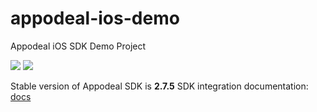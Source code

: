 # appodeal-ios-demo
Appodeal iOS SDK Demo Project

[![](https://img.shields.io/badge/docs-ObjectiveC-green.svg)](https://wiki.appodeal.com/display/DE/iOS+SDK.+Integration+Guide)
[![](https://img.shields.io/badge/docs-Swift-green.svg)](https://wiki.appodeal.com/display/DE/iOS+SDK.+Integration+Guide)


Stable version of Appodeal SDK is **2.7.5** 
SDK integration documentation: [docs](https://wiki.appodeal.com/display/DE/iOS+SDK.+Integration+Guide)

